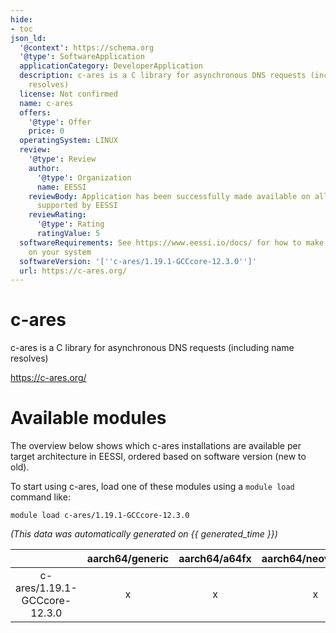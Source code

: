 ```yaml
---
hide:
- toc
json_ld:
  '@context': https://schema.org
  '@type': SoftwareApplication
  applicationCategory: DeveloperApplication
  description: c-ares is a C library for asynchronous DNS requests (including name
    resolves)
  license: Not confirmed
  name: c-ares
  offers:
    '@type': Offer
    price: 0
  operatingSystem: LINUX
  review:
    '@type': Review
    author:
      '@type': Organization
      name: EESSI
    reviewBody: Application has been successfully made available on all architectures
      supported by EESSI
    reviewRating:
      '@type': Rating
      ratingValue: 5
  softwareRequirements: See https://www.eessi.io/docs/ for how to make EESSI available
    on your system
  softwareVersion: '[''c-ares/1.19.1-GCCcore-12.3.0'']'
  url: https://c-ares.org/
---
```


c-ares
======


c-ares is a C library for asynchronous DNS requests (including name resolves)

https://c-ares.org/
# Available modules


The overview below shows which c-ares installations are available per target architecture in EESSI, ordered based on software version (new to old).

To start using c-ares, load one of these modules using a `module load` command like:

```shell
module load c-ares/1.19.1-GCCcore-12.3.0
```

*(This data was automatically generated on {{ generated_time }})*

| |aarch64/generic|aarch64/a64fx|aarch64/neoverse_n1|aarch64/neoverse_v1|aarch64/nvidia/grace|x86_64/generic|x86_64/amd/zen2|x86_64/amd/zen3|x86_64/amd/zen4|x86_64/intel/cascadelake|x86_64/intel/haswell|x86_64/intel/icelake|x86_64/intel/sapphirerapids|x86_64/intel/skylake_avx512|
| :---: | :---: | :---: | :---: | :---: | :---: | :---: | :---: | :---: | :---: | :---: | :---: | :---: | :---: | :---: |
|c-ares/1.19.1-GCCcore-12.3.0|x|x|x|x|x|x|x|x|x|x|x|x|x|x|

